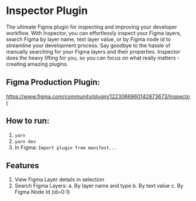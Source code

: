 # Inspector Plugin
The ultimate Figma plugin for inspecting and improving your developer workflow. With Inspector, you can effortlessly inspect your Figma layers, search Figma by layer name, text layer value, or by Figma node id to streamline your development process. Say goodbye to the hassle of manually searching for your Figma layers and their properties. Inspector does the heavy lifting for you, so you can focus on what really matters - creating amazing plugins.

## Figma Production Plugin:
https://www.figma.com/community/plugin/1223066860142873673/Inspector

## How to run:
1. `yarn`
2. `yarn dev`
3. In Figma: `Import plugin from manifest...`

## Features
1. View Figma Layer details in selection
2. Search Figma Layers:
a. By layer name and type
b. By text value
c. By Figma Node Id (id=0:1)
